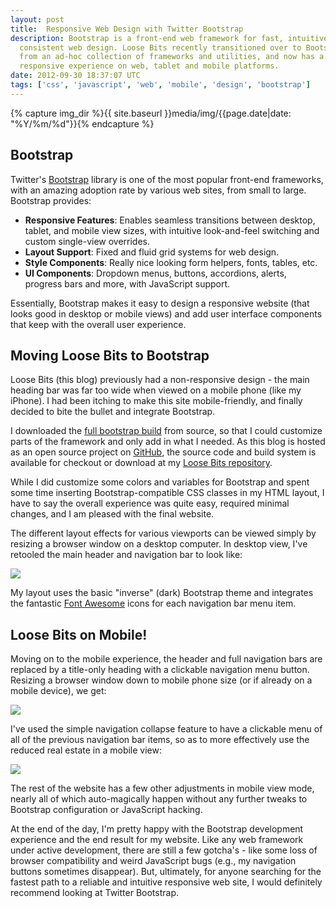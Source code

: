 ```yaml
---
layout: post
title:  Responsive Web Design with Twitter Bootstrap
description: Bootstrap is a front-end web framework for fast, intuitive and
  consistent web design. Loose Bits recently transitioned over to Bootstrap
  from an ad-hoc collection of frameworks and utilities, and now has a unified,
  responsive experience on web, tablet and mobile platforms.
date: 2012-09-30 18:37:07 UTC
tags: ['css', 'javascript', 'web', 'mobile', 'design', 'bootstrap']
---
```

{% capture img_dir %}{{ site.baseurl }}media/img/{{page.date|date: "%Y/%m/%d"}}{% endcapture %}

## Bootstrap

Twitter's [Bootstrap][bootstrap] library is one of the most popular front-end
frameworks, with an amazing adoption rate by various web sites, from small
to large.  Bootstrap provides:

* **Responsive Features**: Enables seamless transitions between desktop, tablet,
  and mobile view sizes, with intuitive look-and-feel switching and custom
  single-view overrides.
* **Layout Support**: Fixed and fluid grid systems for web design.
* **Style Components**: Really nice looking form helpers, fonts, tables, etc.
* **UI Components**: Dropdown menus, buttons, accordions, alerts, progress bars
  and more, with JavaScript support.

Essentially, Bootstrap makes it easy to design a responsive website (that looks
good in desktop or mobile views) and add user interface components that keep
with the overall user experience.

## Moving Loose Bits to Bootstrap

Loose Bits (this blog) previously had a non-responsive design - the main
heading bar was far too wide when viewed on a mobile phone (like my iPhone).
I had been itching to make this site mobile-friendly, and finally decided to
bite the bullet and integrate Bootstrap.

I downloaded the [full bootstrap build][build] from source, so that I could
customize parts of the framework and only add in what I needed. As this blog
is hosted as an open source project on [GitHub][github], the source code
and build system is available for checkout or download at my
[Loose Bits repository][lb_repo].

<!-- more start -->

While I did customize some colors and variables for Bootstrap and spent
some time inserting Bootstrap-compatible CSS classes in my HTML layout, I have
to say the overall experience was quite easy, required minimal changes, and
I am pleased with the final website.

The different layout effects for various viewports can be viewed simply by
resizing a browser window on a desktop computer. In desktop view, I've retooled
the main header and navigation bar to look like:

<div class="pull-center">
  <img class="bordered" src="{{ img_dir }}/desktop.png" />
  <p />
</div>

My layout uses the basic "inverse" (dark) Bootstrap theme and integrates the
fantastic [Font Awesome][font_awesome] icons for each navigation bar menu item.

## Loose Bits on Mobile!

Moving on to the mobile experience, the header and full navigation bars are
replaced by a title-only heading with a clickable navigation menu button.
Resizing a browser window down to mobile phone size (or if already on a mobile
device), we get:

<div class="pull-center">
  <img class="bordered" src="{{ img_dir }}/mobile.png" />
  <p />
</div>

I've used the simple navigation collapse feature to have a clickable menu of
all of the previous navigation bar items, so as to more effectively use the
reduced real estate in a mobile view:

<div class="pull-center">
  <img class="bordered" src="{{ img_dir }}/mobile-menu.png" />
  <p />
</div>

The rest of the website has a few other adjustments in mobile view mode, nearly
all of which auto-magically happen without any further tweaks to Bootstrap
configuration or JavaScript hacking.

At the end of the day, I'm pretty happy with the Bootstrap development
experience and the end result for my website.
Like any web framework under active development, there are still a few
gotcha's - like some loss of browser compatibility and weird JavaScript
bugs (e.g., my navigation buttons sometimes disappear).
But, ultimately, for anyone searching for the fastest path to a reliable and
intuitive responsive web site, I would definitely recommend looking at Twitter
Bootstrap.

[bootstrap]: http://twitter.github.com/bootstrap/
[build]: https://github.com/twitter/bootstrap
[github]: http://github.com
[lb_repo]: https://github.com/ryan-roemer/loose-bits
[font_awesome]: http://fortawesome.github.com/Font-Awesome/

<!-- more end -->
